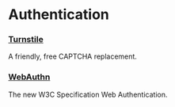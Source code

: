 # Authentication

<a href="https://www.cloudflare.com/products/turnstile/"><h3>Turnstile</h3></a>
A friendly, free CAPTCHA replacement.

<a href="https://webauthn.io/"><h3>WebAuthn</h3></a>
The new W3C Specification Web Authentication.
